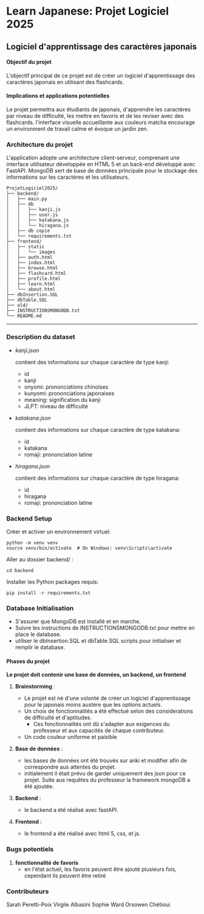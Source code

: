 # Learn Japanese: Projet Logiciel 2025
## Logiciel d'apprentissage des caractères japonais

#### Objectif du projet
L'objectif principal de ce projet est de créer un logiciel
d'apprentissage des caractères japonais en utilisant des flashcards.

#### Implications et applications potentielles
Le projet permettra aux étudiants de japonais, d'apprendre les caractères
par niveau de difficulté, les mettre en favoris et de les reviser avec des flashcards.
l'interface visuelle accueillante aux couleurs matcha encourage un environment 
de travail calme et évoque un jardin zen.

### Architecture du projet
L'application adopte une architecture client-serveur, 
comprenant une interface utilisateur développée en HTML 5 
et un back-end développé avec FastAPI. MongoDB sert de base de 
données principale pour le stockage des informations sur 
les caractères et les utilisateurs.

```
ProjetLogiciel2025/
├── backend/
│   ├── main.py
│   ├── db
│   │   ├── kanji.js
│   │   ├── user.js
│   │   ├── katakana.js
│   │   └── hiragana.js
│   ├── db copie
│   └── requirements.txt
├── frontend/
│   ├── static
│   │   └── images
│   ├── auth.html
│   ├── index.html
│   ├── browse.html
│   ├── flashcard.html
│   ├── profile.html
│   ├── learn.html
│   └── about.html
├── dbInsertion.SQL
├── dbTable.SQL
├── old/
├── INSTRUCTIONSMONGODB.txt
└── README.md
```
---

### Description du dataset

* _kanji.json_

   contient des informations sur chaque caractère de type kanji:
  
  * id
  * kanji
  * onyomi: prononciations chinoises
  * kunyomi: prononciations japonaises
  * meaning: signification du kanji
  * JLPT: niveau de difficulté

* _katakana.json_

   contient des informations sur chaque caractère de type katakana:
  
  * id
  * katakana
  * romaji: prononciation latine

* _hiragana.json_

   contient des informations sur chaque caractère de type hiragana:
  
  * id
  * hiragana
  * romaji: prononciation latine


### Backend Setup

Créer et activer un environnement virtuel:

    python -m venv venv
    source venv/bin/activate  # On Windows: venv\Scripts\activate

Aller au dossier backend/ :

    cd backend

Installer les Python packages requis:

    pip install -r requirements.txt


### Database Initialisation

* S'assurer que MongoDB est installé et en marche.
* Suivre les instructions de INSTRUCTIONSMONGODB.txt pour mettre 
en place le database.
* utiliser le dbInsertion.SQL et dbTable.SQL scripts pour initialiser 
et remplir le database.

#### Phases du projet

**Le projet doit contenir une base de données, un backend, un frontend**

1. **Brainstorming** :
   - Le projet est né d'une volonté de créer un logiciel d'apprentissage pour
le japonais moins austère que les options actuels.
   - Un choix de fonctionnalités a été effectué selon des considerations de difficulté
et d'aptitudes.
     - Ces fonctionnalités ont dû s'adapter aux exigences du professeur et 
aux capacités de chaque contributeur.
   - Un code couleur uniforme et paisible

2. **Base de données** :
   - les bases de données ont été trouvés sur anki et modifier afin de
correspondre aus attentes du projet.
   - initialement il était prévu de garder uniquement des json pour ce projet.
Suite aus requêtes du professeur la framework mongoDB a été ajoutée.

3. **Backend** :
   - le backend a été réalisé avec fastAPI.

4. **Frontend** :
   - le frontend a été réalisé avec html 5, css, et js.
     
### Bugs potentiels
   
1. **fonctionnalité de favoris**
   - en l'état actuel, les favoris peuvent être ajouté plusieurs fois, 
cependant ils peuvent être retiré


### Contributeurs
Sarah Peretti-Poix
Virgile Albasini
Sophie Ward
Orsowen Chétioui
